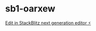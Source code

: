 # sb1-oarxew

[Edit in StackBlitz next generation editor ⚡️](https://stackblitz.com/~/github.com/nejana2004/sb1-oarxew)